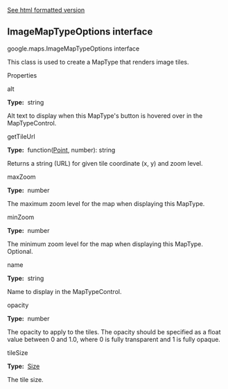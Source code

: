 [See html formatted version](https://huasofoundries.github.io/google-maps-documentation/ImageMapTypeOptions.html)


ImageMapTypeOptions interface
-----------------------------

google.maps.ImageMapTypeOptions interface

This class is used to create a MapType that renders image tiles.

Properties

alt

**Type:**  string

Alt text to display when this MapType's button is hovered over in the MapTypeControl.

getTileUrl

**Type:**  function([Point](https://github.com/amenadiel/google-maps-documentation/blob/master/docs/Point.md), number): string

Returns a string (URL) for given tile coordinate (x, y) and zoom level.

maxZoom

**Type:**  number

The maximum zoom level for the map when displaying this MapType.

minZoom

**Type:**  number

The minimum zoom level for the map when displaying this MapType. Optional.

name

**Type:**  string

Name to display in the MapTypeControl.

opacity

**Type:**  number

The opacity to apply to the tiles. The opacity should be specified as a float value between 0 and 1.0, where 0 is fully transparent and 1 is fully opaque.

tileSize

**Type:**  [Size](https://github.com/amenadiel/google-maps-documentation/blob/master/docs/Size.md)

The tile size.